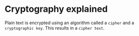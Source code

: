 # Cryptography explained

Plain text is encrypted using an algorithm called a `cipher` and a `cryptographic key`. This results in a `cipher text`.
